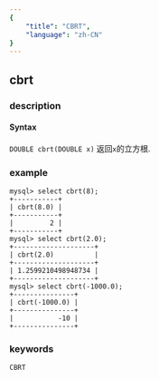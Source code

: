 ```yaml
---
{
    "title": "CBRT",
    "language": "zh-CN"
}
---
```


<!-- 
Licensed to the Apache Software Foundation (ASF) under one
or more contributor license agreements.  See the NOTICE file
distributed with this work for additional information
regarding copyright ownership.  The ASF licenses this file
to you under the Apache License, Version 2.0 (the
"License"); you may not use this file except in compliance
with the License.  You may obtain a copy of the License at
  http://www.apache.org/licenses/LICENSE-2.0
Unless required by applicable law or agreed to in writing,
software distributed under the License is distributed on an
"AS IS" BASIS, WITHOUT WARRANTIES OR CONDITIONS OF ANY
KIND, either express or implied.  See the License for the
specific language governing permissions and limitations
under the License.
-->

## cbrt

### description
#### Syntax

`DOUBLE cbrt(DOUBLE x)`
返回`x`的立方根.

### example

```
mysql> select cbrt(8);
+-----------+
| cbrt(8.0) |
+-----------+
|         2 |
+-----------+
mysql> select cbrt(2.0);
+--------------------+
| cbrt(2.0)          |
+--------------------+
| 1.2599210498948734 |
+--------------------+
mysql> select cbrt(-1000.0);
+---------------+
| cbrt(-1000.0) |
+---------------+
|           -10 |
+---------------+
```

### keywords
	CBRT
